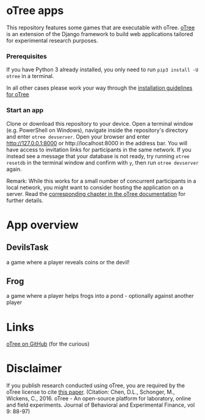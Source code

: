 # oTree apps
This repository features some games that are executable with oTree. [oTree](http://www.otree.org) is an extension of the Django framework to build web applications tailored for experimental research purposes.

### Prerequisites
If you have Python 3 already installed, you only need to run `pip3 install -U otree` in a terminal.

In all other cases please work your way through the [installation guidelines for oTree](https://otree.readthedocs.io/en/latest/install.html)

### Start an app
Clone or download this repository to your device. Open a terminal window (e.g. PowerShell on Windows), navigate inside the repository's directory and enter `otree devserver`. Open your browser and enter http://127.0.0.1:8000 or http://localhost:8000 in the address bar. You will have access to invitation links for participants in the same network. If you instead see a message that your database is not ready, try running `otree resetdb` in the terminal window and confirm with `y`, then run `otree devserver` again.

Remark: While this works for a small number of concurrent participants in a local network, you might want to consider hosting the application on a server. Read the [corresponding chapter in the oTree documentation](https://otree.readthedocs.io/en/latest/server/intro.html) for further details.

# App overview

## DevilsTask
a game where a player reveals coins or the devil!
## Frog
a game where a player helps frogs into a pond - optionally against another player

# Links
[oTree on GitHub](https://github.com/oTree-org) (for the curious)

# Disclaimer
If you publish research conducted using oTree, you are required by the oTree license to cite [this paper](http://dx.doi.org/10.1016/j.jbef.2015.12.001). (Citation: Chen, D.L., Schonger, M., Wickens, C., 2016. oTree - An open-source platform for laboratory, online and field experiments. Journal of Behavioral and Experimental Finance, vol 9: 88-97)
